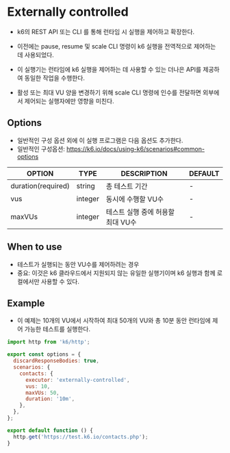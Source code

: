 # Externally controlled

- k6의 REST API 또는 CLI 를 통해 런타임 시 실행을 제어하고 확장한다. 
- 이전에는 pause, resume 및 scale CLI 명령이 k6 실행을 전역적으로 제어하는 데 사용되었다. 
- 이 실행기는 런타임에 k6 실행을 제어하는 데 사용할 수 있는 더나은 API를 제공하여 동일한 작업을 수행한다. 

- 활성 또는 최대 VU 양을 변경하기 위해 scale CLI 명령에 인수를 전달하면 외부에서 제어되는 실행자에만 영향을 미친다. 

## Options

- 일반적인 구성 옵션 외에 이 실행 프로그램은 다음 옵션도 추가한다. 
- 일반적인 구성옵션: https://k6.io/docs/using-k6/scenarios#common-options

|OPTION|	TYPE|	DESCRIPTION|	DEFAULT|
|---|---|---|---|
|duration(required)|	string|	총 테스트 기간 |	-|
|vus|	integer|	동시에 수행할 VU수|	-|
|maxVUs|	integer|	테스트 실행 중에 허용할 최대 VU수|	-|

## When to use

- 테스트가 실행되는 동안 VU수를 제어하려는 경우 
- 중요: 이것은 k6 클라우드에서 지원되지 않는 유일한 실행기이며 k6 실행과 함께 로컬에서만 사용할 수 있다. 

## Example

- 이 예제는 10개의 VU에서 시작하여 최대 50개의 VU와 총 10분 동안 런타임에 제어 가능한 테스트를 실행한다. 

```js
import http from 'k6/http';

export const options = {
  discardResponseBodies: true,
  scenarios: {
    contacts: {
      executor: 'externally-controlled',
      vus: 10,
      maxVUs: 50,
      duration: '10m',
    },
  },
};

export default function () {
  http.get('https://test.k6.io/contacts.php');
}

```

